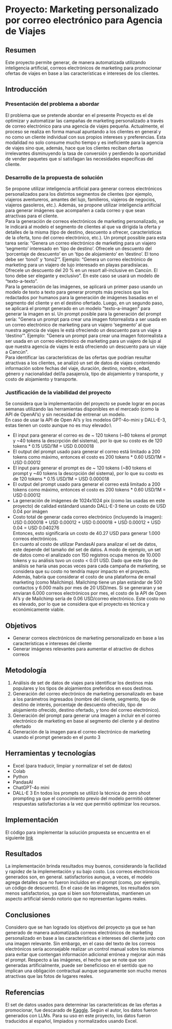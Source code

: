 # Proyecto: Marketing personalizado por correo electrónico para Agencia de Viajes

## Resumen
Este proyecto permite generar, de manera automatizada utilizando inteligencia artificial, correos electrónicos de marketing para promocionar ofertas de viajes en base a las características e intereses de los clientes.

## Introducción
### Presentación del problema a abordar
El problema que se pretende abordar en el presente Proyecto es el de optimizar y automatizar las campañas de marketing personalizado a través de correo electrónico para una agencia de viajes pequeña. Actualmente, el proceso se realiza en forma manual apuntando a los clientes en general y no como un cliente individual con sus propios intereses y preferencias. Esta modalidad no solo consume mucho tiempo y es ineficiente para la agencia de viajes sino que, además, hace que los clientes reciban ofertas irrelevantes disminuyendo la tasa de conversión y perdiendo la oportunidad de vender paquetes que sí satisfagan las necesidades específicas del cliente.

### Desarrollo de la propuesta de solución
Se propone utilizar inteligencia artificial para generar correos electrónicos personalizados para los distintos segmentos de clientes (por ejemplo, viajeros aventureros, amantes del lujo, familieros, viajeros de negocios, viajeros gasoleros, etc.). Además, se propone utilizar inteligencia artificial para generar imágenes que acompañen a cada correo y que sean atractivas para el cliente.\
Para la generación de correos electrónicos de marketing personalizado, se le indicará al modelo el segmento de clientes al que va dirigida la oferta y detalles de la misma (tipo de destino, descuento a ofrecer, características de la oferta, tono del correo electrónico, etc.). Un prompt possible para esta tarea sería: “Genera un correo electrónico de marketing para un viajero ‘segmento’ interesado en ‘tipo de destino’. Ofrecele un descuento del ‘porcentaje de descuento’ en un ‘tipo de alojamiento’ en ‘destino’. El tono debe ser ‘tono1’ y ‘tono2’”. Ejemplo: “Genera un correo electrónico de marketing para un viajero de lujo interesado en playas paradisíacas. Ofrecele un descuento del 20 % en un resort all-inclusive en Cancún. El tono debe ser elegante y exclusivo”. En este caso se usará un modelo de “texto-a-texto”.\
Para la generación de las imágenes, se aplicará un primer paso usando un modelo de texto a texto para generar prompts más precisos que los redactados por humanos para la generación de imágenes basadas en el segmento del cliente y en el destino ofertado. Luego, en un segundo paso, se aplicará el prompt generado en un modelo "texto-a-imagen" para generar la imagen en sí. Un prompt posible para la generación del prompt sería: "Genera un prompt para crear una imagen fotorrealista a ser usada en un correo electrónico de marketing para un viajero ‘segmento’ al que nuestra agencia de viajes le está ofreciendo un descuento para un viaje a ‘destino’". Ejemplo: "Genera un prompt para crear una imagen fotorrealista a ser usada en un correo electrónico de marketing para un viajero de lujo al que nuestra agencia de viajes le está ofreciendo un descuento para un viaje a Cancún".\
Para identificar las características de las ofertas que podrían resultar atractivas a los clientes, se analizó un set de datos de viajes conteniendo información sobre fechas del viaje, duración, destino, nombre, edad, género y nacionalidad del/la pasajero/a, tipo de alojamiento y transporte, y costo de alojamiento y transporte.

### Justificación de la viabilidad del proyecto
Se considera que la implementación del proyecto se puede lograr en pocas semanas utilizando las herramientas disponibles en el mercado (como la API de OpenAI’s) y sin necesidad de entrenar un modelo.\
En caso de usar la API de Open AI’s y los modelos GPT-4o-mini y DALL-E-3, estas tienen un costo aunque no es muy elevado:\
- El input para generar el correo es de ~ 120 tokens (~80 tokens el prompt y ~40 tokens la descrpción del sistema), por lo que su costo es de 120 tokens * 0.15 USD/1M = USD 0.000018
- El output del prompt usado para generar el correo está limitado a 200 tokens como máximo, entonces el costo es 200 tokens * 0.60 USD/1M = USD 0.00012
- El input para generar el prompt es de ~ 120 tokens (~80 tokens el prompt y ~40 tokens la descrpción del sistema), por lo que su costo es de 120 tokens * 0.15 USD/1M = USD 0.000018
- El output del prompt usado para generar el correo está limitado a 200 tokens como máximo, entonces el costo es 200 tokens * 0.60 USD/1M = USD 0.00012
- La generación de imágenes de 1024x1024 pix (como las usadas en este proyecto) de calidad estándard usando DALL-E-3 tiene un costo de USD 0.04 por imágen
- Costo total de generar cada correo electrónico (incluyendo la imagen): USD 0.000018 + USD 0.00012 + USD 0.000018 + USD 0.00012 + USD 0.04 = USD 0.040276\
Entonces, esto significaría un costo de 40.27 USD para generar 1.000 correos electrónicos.\
En cuanto al costo de utilizar PandasAI para analizar el set de datos, este depende del tamaño del set de datos. A modo de ejemplo, un set de datos como el analizado con 150 registros ocupa menos de 10.000 tokens y su análisis tuvo un costo < 0.01 USD. Dado que este tipo de análisis se haría unas pocas veces para cada campaña de marketing, se considera que su costo no tendría mayor impacto en el proyecto.\
Además, habría que considerar el costo de una plataforma de email marketing (como Mailchimp). Mailchimp tiene un plan estándar de 500 contactos y 6.000 mails por mes de 20 USD/mes. Si se generaran y se enviaran 6.000 correos electrónicos por mes, el costo de la API de Open AI’s y de Mailchimp sería de 0.06 USD/correo electrónico. Este costo no es elevado, por lo que se considera que el proyecto es técnica y económicamente viable.

## Objetivos
- Generar correos electrónicos de marketing personalizado en base a las características e intereses del cliente
- Generar imágenes relevantes para aumentar el atractivo de dichos correos

## Metodología
1. Análisis de set de datos de viajes para identificar los destinos más populares y los tipos de alojamientos preferidos en esos destinos.
2. Generación del correo electrónico de marketing personalizado en base a los parámetros ingresados (nombre del cliente, segmento, tipo de destino de interés, porcentaje de descuento ofrecido, tipo de alojamiento ofrecido, destino ofertado, y tono del correo electrónico).
3. Generación del prompt para generar una imagen a incluir en el correo electrónico de marketing en base al segmento del cliente y al destino ofertado
4. Generación de la imagen para el correo electrónico de marketing usando el prompt generado en el punto 3
   
## Herramientas y tecnologías
- Excel (para traducir, limpiar y normalizar el set de datos)
- Colab
- Python
- PandasAI
- ChatGPT-4o mini
- DALL-E 3
En todos los prompts se utilizó la técnica de zero shoot prompting ya que el conocimiento previo del modelo permitió obtener respuestas satisfactorias a la vez que permitió optimizar los recursos.

## Implementación
El código para implementar la solución propuesta se encuentra en el siguiente [link](https://colab.research.google.com/drive/18Z7C9NkEcMm7R17minr08iqMq9frEhP2?usp=sharing)

## Resultados
La implementación brinda resultados muy buenos, considerando la facilidad y rapidez de la implementación y su bajo costo. Los correos electrónicos generados son, en general. satisfactorios aunque, a veces, el modelo agrega detalles que no fueron incluídos en el prompt (como, por ejemplo, un código de descuento). En el caso de las imágenes, los resultados son menos satisfactorios, ya que si bien son fotorrealistas, mantienen un aspecto artificial siendo notorio que no representan lugares reales.

## Conclusiones
Considero que se han logrado los objetivos del proyecto ya que se han generado de manera automatizada correos electrónicos de marketing personalizado en base a las características e intereses del cliente junto con una imagen relevante. Sin embargo, en el caso del texto de los correos electrónicos sería aconsejable realizar un control manual sobre los mismos para evitar que contengan información adicional errónea y mejorar aún más el prompt. Respecto a las imágenes, el hecho que se note que son generadas artificialmente, puede ser beneficioso en el sentido que no implican una obligación contractual aunque seguramente son mucho menos atractivas que las fotos de lugares reales.

## Referencias
El set de datos usados para determinar las características de las ofertas a promocionar, fue descarado de [Kaggle](https://www.kaggle.com/datasets/rkiattisak/traveler-trip-data). Según el autor, los datos fueron generados con LLMs. Para su uso en este proyecto, los datos fueron traducidos al español, limpiados y normalizados usando Excel.
